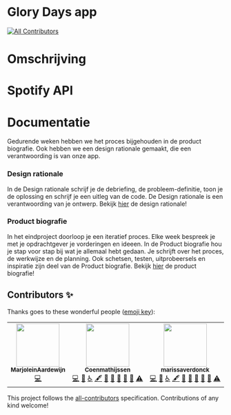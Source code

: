 # Glory Days app
<!-- ALL-CONTRIBUTORS-BADGE:START - Do not remove or modify this section -->
[![All Contributors](https://img.shields.io/badge/all_contributors-3-orange.svg?style=flat-square)](#contributors-)
<!-- ALL-CONTRIBUTORS-BADGE:END -->

# Omschrijving 

# Spotify API

# Documentatie
Gedurende weken hebben we het proces bijgehouden in de product biografie. Ook hebben we een design rationale gemaakt, die een verantwoording is van onze app. 

### Design rationale
In de Design rationale schrijf je de debriefing, de probleem-definitie, toon je de oplossing en schrijf je een uitleg van de code. De Design rationale is een verantwoording van je ontwerp.
 Bekijk [hier](https://docs.google.com/document/d/1C6x1odMwO2Cvtgix7nsdtX78dHrmNY_EgaVVLOTDGHk/edit) de design rationale!

### Product biografie
In het eindproject doorloop je een iteratief proces. Elke week bespreek je met je opdrachtgever je vorderingen en ideeen. In de Product biografie hou je stap voor stap bij wat je allemaal hebt gedaan. Je schrijft over het proces, de werkwijze en de planning. Ook schetsen, testen, uitprobeersels en inspiratie zijn deel van de Product biografie. Bekijk [hier](https://docs.google.com/document/d/1WLTZvnaozR54mjuEAJiTyEz7x85r8EW1nZUzlMftpLw/edit) de product biografie!


## Contributors ✨

Thanks goes to these wonderful people ([emoji key](https://allcontributors.org/docs/en/emoji-key)):

<!-- ALL-CONTRIBUTORS-LIST:START - Do not remove or modify this section -->
<!-- prettier-ignore-start -->
<!-- markdownlint-disable -->
<table>
  <tr>
    <td align="center"><a href="https://github.com/MarjoleinAardewijn"><img src="https://avatars1.githubusercontent.com/u/23479038?v=4" width="100px;" alt=""/><br /><sub><b>MarjoleinAardewijn</b></sub></a><br /><a href="https://github.com/GloryDaysApp/glorydays/commits?author=MarjoleinAardewijn" title="Code">💻</a></td>
    <td align="center"><a href="https://github.com/Coenmathijssen"><img src="https://avatars3.githubusercontent.com/u/43337909?v=4" width="100px;" alt=""/><br /><sub><b>Coenmathijssen</b></sub></a><br /><a href="https://github.com/GloryDaysApp/glorydays/commits?author=Coenmathijssen" title="Code">💻</a> <a href="https://github.com/GloryDaysApp/glorydays/issues?q=author%3ACoenmathijssen" title="Bug reports">🐛</a> <a href="#a11y-Coenmathijssen" title="Accessibility">️️️️♿️</a> <a href="#content-Coenmathijssen" title="Content">🖋</a> <a href="https://github.com/GloryDaysApp/glorydays/commits?author=Coenmathijssen" title="Documentation">📖</a> <a href="#design-Coenmathijssen" title="Design">🎨</a> <a href="#ideas-Coenmathijssen" title="Ideas, Planning, & Feedback">🤔</a> <a href="#maintenance-Coenmathijssen" title="Maintenance">🚧</a> <a href="#question-Coenmathijssen" title="Answering Questions">💬</a> <a href="https://github.com/GloryDaysApp/glorydays/commits?author=Coenmathijssen" title="Tests">⚠️</a></td>
    <td align="center"><a href="https://github.com/marissaverdonck"><img src="https://avatars3.githubusercontent.com/u/43657951?v=4" width="100px;" alt=""/><br /><sub><b>marissaverdonck</b></sub></a><br /><a href="https://github.com/GloryDaysApp/glorydays/commits?author=marissaverdonck" title="Code">💻</a> <a href="https://github.com/GloryDaysApp/glorydays/issues?q=author%3Amarissaverdonck" title="Bug reports">🐛</a> <a href="#a11y-marissaverdonck" title="Accessibility">️️️️♿️</a> <a href="#content-marissaverdonck" title="Content">🖋</a> <a href="https://github.com/GloryDaysApp/glorydays/commits?author=marissaverdonck" title="Documentation">📖</a> <a href="#design-marissaverdonck" title="Design">🎨</a> <a href="#ideas-marissaverdonck" title="Ideas, Planning, & Feedback">🤔</a> <a href="#maintenance-marissaverdonck" title="Maintenance">🚧</a> <a href="#question-marissaverdonck" title="Answering Questions">💬</a> <a href="https://github.com/GloryDaysApp/glorydays/commits?author=marissaverdonck" title="Tests">⚠️</a></td>
  </tr>
</table>

<!-- markdownlint-enable -->
<!-- prettier-ignore-end -->
<!-- ALL-CONTRIBUTORS-LIST:END -->

This project follows the [all-contributors](https://github.com/all-contributors/all-contributors) specification. Contributions of any kind welcome!